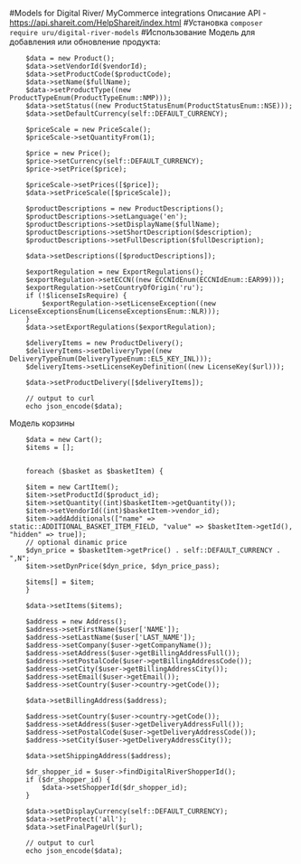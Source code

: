 #Models for Digital River/ MyCommerce integrations
Описание API - https://api.shareit.com/HelpShareit/index.html
#Установка
`composer require uru/digital-river-models`
#Использование
Модель для добавления или обновление продукта:

        $data = new Product();
        $data->setVendorId($vendorId);
        $data->setProductCode($productCode);
        $data->setName($fullName);
        $data->setProductType((new ProductTypeEnum(ProductTypeEnum::NMP)));
        $data->setStatus((new ProductStatusEnum(ProductStatusEnum::NSE)));
        $data->setDefaultCurrency(self::DEFAULT_CURRENCY);

        $priceScale = new PriceScale();
        $priceScale->setQuantityFrom(1);

        $price = new Price();
        $price->setCurrency(self::DEFAULT_CURRENCY);
        $price->setPrice($price);

        $priceScale->setPrices([$price]);
        $data->setPriceScale([$priceScale]);

        $productDescriptions = new ProductDescriptions();
        $productDescriptions->setLanguage('en');
        $productDescriptions->setDisplayName($fullName);
        $productDescriptions->setShortDescription($description);
        $productDescriptions->setFullDescription($fullDescription);

        $data->setDescriptions([$productDescriptions]);

        $exportRegulation = new ExportRegulations();
        $exportRegulation->setECCN((new ECCNIdEnum(ECCNIdEnum::EAR99)));
        $exportRegulation->setCountryOfOrigin('ru');
        if (!$licenseIsRequire) {
            $exportRegulation->setLicenseException((new LicenseExceptionsEnum(LicenseExceptionsEnum::NLR)));
        }
        $data->setExportRegulations($exportRegulation);

        $deliveryItems = new ProductDelivery();
        $deliveryItems->setDeliveryType((new DeliveryTypeEnum(DeliveryTypeEnum::EL5_KEY_INL)));
        $deliveryItems->setLicenseKeyDefinition((new LicenseKey($url)));

        $data->setProductDelivery([$deliveryItems]);
        
        // output to curl
        echo json_encode($data);

Модель корзины

        $data = new Cart();
        $items = [];


        foreach ($basket as $basketItem) {
  
        $item = new CartItem();
        $item->setProductId($product_id);
        $item->setQuantity((int)$basketItem->getQuantity());
        $item->setVendorId((int)$basketItem->vendor_id);
        $item->addAdditionals(["name" => static::ADDITIONAL_BASKET_ITEM_FIELD, "value" => $basketItem->getId(), "hidden" => true]);
        // optional dinamic price
        $dyn_price = $basketItem->getPrice() . self::DEFAULT_CURRENCY . ",N";
        $item->setDynPrice($dyn_price, $dyn_price_pass);

        $items[] = $item;
        }

        $data->setItems($items);

        $address = new Address();
        $address->setFirstName($user['NAME']);
        $address->setLastName($user['LAST_NAME']);
        $address->setCompany($user->getCompanyName());
        $address->setAddress($user->getBillingAddressFull());
        $address->setPostalCode($user->getBillingAddressCode());
        $address->setCity($user->getBillingAddressCity());
        $address->setEmail($user->getEmail());
        $address->setCountry($user->country->getCode());

        $data->setBillingAddress($address);

        $address->setCountry($user->country->getCode());
        $address->setAddress($user->getDeliveryAddressFull());
        $address->setPostalCode($user->getDeliveryAddressCode());
        $address->setCity($user->getDeliveryAddressCity());

        $data->setShippingAddress($address);

        $dr_shopper_id = $user->findDigitalRiverShopperId();
        if ($dr_shopper_id) {
            $data->setShopperId($dr_shopper_id);
        }

        $data->setDisplayCurrency(self::DEFAULT_CURRENCY);
        $data->setProtect('all');
        $data->setFinalPageUrl($url);

        // output to curl
        echo json_encode($data);
